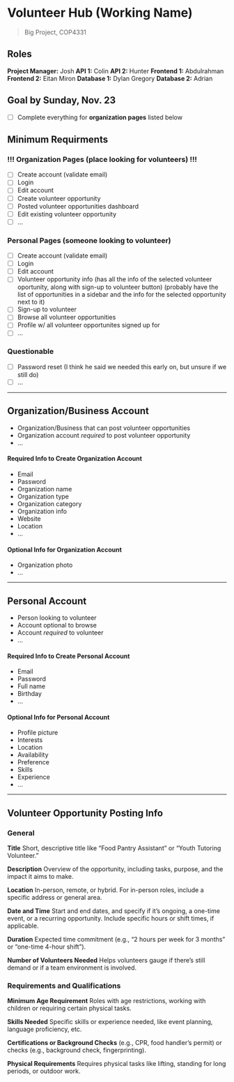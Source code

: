 # Volunteer Hub (Working Name)
> Big Project, COP4331


## Roles
**Project Manager:** Josh
**API 1:** Colin
**API 2:** Hunter
**Frontend 1:** Abdulrahman
**Frontend 2:** Eitan Miron
**Database 1:** Dylan Gregory
**Database 2:** Adrian

## Goal by Sunday, Nov. 23
- [ ] Complete everything for **organization pages** listed below


## Minimum Requirments

### !!! Organization Pages (place looking for volunteers) !!!
- [ ] Create account (validate email)
- [ ] Login
- [ ] Edit account
- [ ] Create volunteer opportunity
- [ ] Posted volunteer opportunities dashboard
- [ ] Edit existing volunteer opportunity
- [ ] ...

### Personal Pages (someone looking to volunteer)
- [ ] Create account (validate email)
- [ ] Login
- [ ] Edit account
- [ ] Volunteer opportunity info (has all the info of the selected volunteer oportunity, along with sign-up to volunteer button) (probably have the list of opportunities in a sidebar and the info for the selected opportunity next to it)
- [ ] Sign-up to volunteer
- [ ] Browse all volunteer opportunities
- [ ] Profile w/ all volunteer opportunites signed up for
- [ ] ...

### Questionable
- [ ] Password reset (I think he said we needed this early on, but unsure if we still do)
- [ ] ...

---

## Organization/Business Account
* Organization/Business that can post volunteer opportunities
* Organization account *required* to post volunteer opportunity
* ...

#### Required Info to Create Organization Account
* Email 
* Password
* Organization name
* Organization type
* Organization category
* Organization info
* Website
* Location
* ...

#### Optional Info for Organization Account
* Organization photo
* ...

---

## Personal Account
* Person looking to volunteer
* Account optional to browse
* Account *required* to volunteer
* ...

#### Required Info to Create Personal Account
* Email
* Password
* Full name
* Birthday
* ...

#### Optional Info for Personal Account
* Profile picture
* Interests
* Location
* Availability
* Preference
* Skills
* Experience
* ...

---

## Volunteer Opportunity Posting Info
### General
**Title**
Short, descriptive title like “Food Pantry Assistant” or “Youth Tutoring Volunteer.”

**Description**
Overview of the opportunity, including tasks, purpose, and the impact it aims to make.

**Location**
In-person, remote, or hybrid. For in-person roles, include a specific address or general area.

**Date and Time**
Start and end dates, and specify if it’s ongoing, a one-time event, or a recurring opportunity.
Include specific hours or shift times, if applicable.

**Duration**
Expected time commitment (e.g., “2 hours per week for 3 months” or “one-time 4-hour shift”).

**Number of Volunteers Needed**
Helps volunteers gauge if there’s still demand or if a team environment is involved.

### Requirements and Qualifications
**Minimum Age Requirement**
Roles with age restrictions, working with children or requiring certain physical tasks.

**Skills Needed**
Specific skills or experience needed, like event planning, language proficiency, etc.

**Certifications or Background Checks**
(e.g., CPR, food handler’s permit) or checks (e.g., background check, fingerprinting).

**Physical Requirements**
Requires physical tasks like lifting, standing for long periods, or outdoor work.